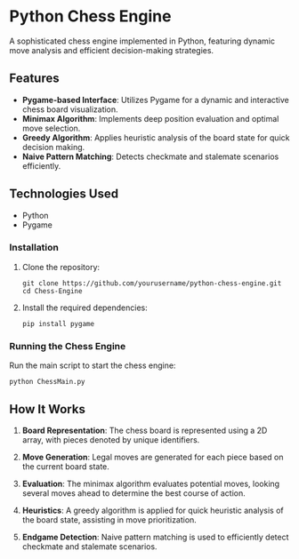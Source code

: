

# Python Chess Engine

A sophisticated chess engine implemented in Python, featuring dynamic move analysis and efficient decision-making strategies.

## Features

- **Pygame-based Interface**: Utilizes Pygame for a dynamic and interactive chess board visualization.
- **Minimax Algorithm**: Implements deep position evaluation and optimal move selection.
- **Greedy Algorithm**: Applies heuristic analysis of the board state for quick decision making.
- **Naive Pattern Matching**: Detects checkmate and stalemate scenarios efficiently.

## Technologies Used

- Python
- Pygame

### Installation

1. Clone the repository:
   ```
   git clone https://github.com/yourusername/python-chess-engine.git
   cd Chess-Engine
   ```

2. Install the required dependencies:
   ```
   pip install pygame
   ```

### Running the Chess Engine

Run the main script to start the chess engine:
```
python ChessMain.py
```

## How It Works

1. **Board Representation**: The chess board is represented using a 2D array, with pieces denoted by unique identifiers.

2. **Move Generation**: Legal moves are generated for each piece based on the current board state.

3. **Evaluation**: The minimax algorithm evaluates potential moves, looking several moves ahead to determine the best course of action.

4. **Heuristics**: A greedy algorithm is applied for quick heuristic analysis of the board state, assisting in move prioritization.

5. **Endgame Detection**: Naive pattern matching is used to efficiently detect checkmate and stalemate scenarios.

